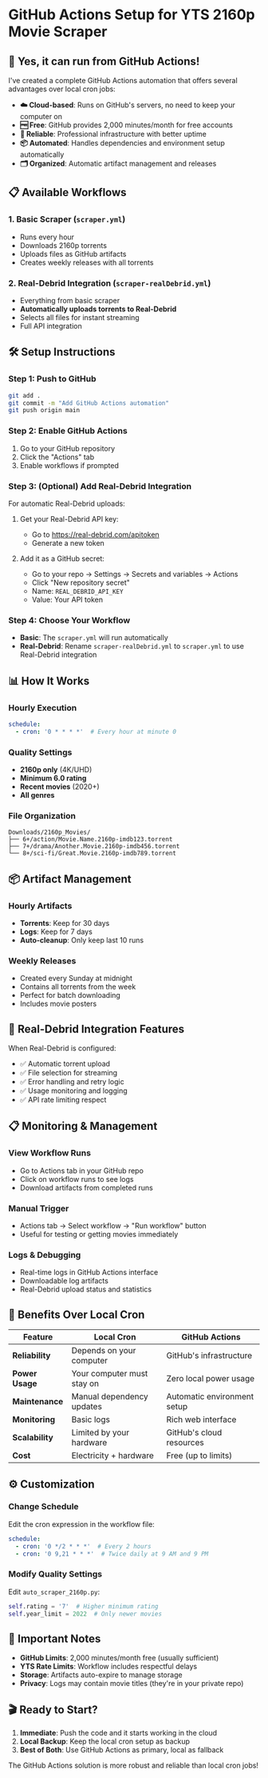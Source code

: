 # GitHub Actions Setup for YTS 2160p Movie Scraper

## 🚀 Yes, it can run from GitHub Actions!

I've created a complete GitHub Actions automation that offers several advantages over local cron jobs:

- **☁️ Cloud-based**: Runs on GitHub's servers, no need to keep your computer on
- **🆓 Free**: GitHub provides 2,000 minutes/month for free accounts
- **🔄 Reliable**: Professional infrastructure with better uptime
- **📦 Automated**: Handles dependencies and environment setup automatically
- **🗂️ Organized**: Automatic artifact management and releases

## 📋 Available Workflows

### 1. Basic Scraper (`scraper.yml`)
- Runs every hour
- Downloads 2160p torrents
- Uploads files as GitHub artifacts
- Creates weekly releases with all torrents

### 2. Real-Debrid Integration (`scraper-realDebrid.yml`) 
- Everything from basic scraper
- **Automatically uploads torrents to Real-Debrid**
- Selects all files for instant streaming
- Full API integration

## 🛠️ Setup Instructions

### Step 1: Push to GitHub
```bash
git add .
git commit -m "Add GitHub Actions automation"
git push origin main
```

### Step 2: Enable GitHub Actions
1. Go to your GitHub repository
2. Click the "Actions" tab
3. Enable workflows if prompted

### Step 3: (Optional) Add Real-Debrid Integration
For automatic Real-Debrid uploads:

1. Get your Real-Debrid API key:
   - Go to https://real-debrid.com/apitoken
   - Generate a new token

2. Add it as a GitHub secret:
   - Go to your repo → Settings → Secrets and variables → Actions
   - Click "New repository secret"
   - Name: `REAL_DEBRID_API_KEY`
   - Value: Your API token

### Step 4: Choose Your Workflow
- **Basic**: The `scraper.yml` will run automatically
- **Real-Debrid**: Rename `scraper-realDebrid.yml` to `scraper.yml` to use Real-Debrid integration

## 📊 How It Works

### Hourly Execution
```yaml
schedule:
  - cron: '0 * * * *'  # Every hour at minute 0
```

### Quality Settings
- **2160p only** (4K/UHD)
- **Minimum 6.0 rating**
- **Recent movies** (2020+)
- **All genres**

### File Organization
```
Downloads/2160p_Movies/
├── 6+/action/Movie.Name.2160p-imdb123.torrent
├── 7+/drama/Another.Movie.2160p-imdb456.torrent
└── 8+/sci-fi/Great.Movie.2160p-imdb789.torrent
```

## 📦 Artifact Management

### Hourly Artifacts
- **Torrents**: Keep for 30 days
- **Logs**: Keep for 7 days
- **Auto-cleanup**: Only keep last 10 runs

### Weekly Releases
- Created every Sunday at midnight
- Contains all torrents from the week
- Perfect for batch downloading
- Includes movie posters

## 🔗 Real-Debrid Integration Features

When Real-Debrid is configured:
- ✅ Automatic torrent upload
- ✅ File selection for streaming
- ✅ Error handling and retry logic
- ✅ Usage monitoring and logging
- ✅ API rate limiting respect

## 📋 Monitoring & Management

### View Workflow Runs
- Go to Actions tab in your GitHub repo
- Click on workflow runs to see logs
- Download artifacts from completed runs

### Manual Trigger
- Actions tab → Select workflow → "Run workflow" button
- Useful for testing or getting movies immediately

### Logs & Debugging
- Real-time logs in GitHub Actions interface
- Downloadable log artifacts
- Real-Debrid upload status and statistics

## 🎯 Benefits Over Local Cron

| Feature | Local Cron | GitHub Actions |
|---------|------------|----------------|
| **Reliability** | Depends on your computer | GitHub's infrastructure |
| **Power Usage** | Your computer must stay on | Zero local power usage |
| **Maintenance** | Manual dependency updates | Automatic environment setup |
| **Monitoring** | Basic logs | Rich web interface |
| **Scalability** | Limited by your hardware | GitHub's cloud resources |
| **Cost** | Electricity + hardware | Free (up to limits) |

## ⚙️ Customization

### Change Schedule
Edit the cron expression in the workflow file:
```yaml
schedule:
  - cron: '0 */2 * * *'  # Every 2 hours
  - cron: '0 9,21 * * *'  # Twice daily at 9 AM and 9 PM
```

### Modify Quality Settings
Edit `auto_scraper_2160p.py`:
```python
self.rating = '7'  # Higher minimum rating
self.year_limit = 2022  # Only newer movies
```

## 🚨 Important Notes

- **GitHub Limits**: 2,000 minutes/month free (usually sufficient)
- **YTS Rate Limits**: Workflow includes respectful delays
- **Storage**: Artifacts auto-expire to manage storage
- **Privacy**: Logs may contain movie titles (they're in your private repo)

## 🎬 Ready to Start?

1. **Immediate**: Push the code and it starts working in the cloud
2. **Local Backup**: Keep the local cron setup as backup
3. **Best of Both**: Use GitHub Actions as primary, local as fallback

The GitHub Actions solution is more robust and reliable than local cron jobs!